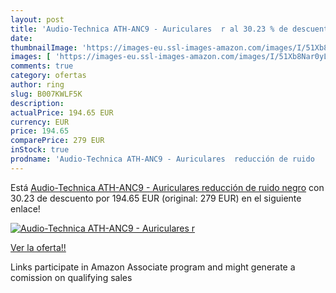 ```yaml
---
layout: post
title: 'Audio-Technica ATH-ANC9 - Auriculares  r al 30.23 % de descuento'
date: 
thumbnailImage: 'https://images-eu.ssl-images-amazon.com/images/I/51Xb8Nar0yL._SL200_.jpg'
images: [ 'https://images-eu.ssl-images-amazon.com/images/I/51Xb8Nar0yL._SL200_.jpg' ]
comments: true
category: ofertas
author: ring
slug: B007KWLF5K
description:
actualPrice: 194.65 EUR
currency: EUR
price: 194.65
comparePrice: 279 EUR
inStock: true
prodname: 'Audio-Technica ATH-ANC9 - Auriculares  reducción de ruido   negro'
---
```


Está [Audio-Technica ATH-ANC9 - Auriculares  reducción de ruido   negro](https://www.amazon.es/dp/B007KWLF5K/?tag=tolees-21) con 30.23 de descuento por 194.65 EUR (original: 279 EUR) en el siguiente enlace!

[![Audio-Technica ATH-ANC9 - Auriculares  r](https://images-eu.ssl-images-amazon.com/images/I/51Xb8Nar0yL._SL200_.jpg)](https://www.amazon.es/dp/B007KWLF5K/?tag=tolees-21)

[Ver la oferta!!](https://www.amazon.es/dp/B007KWLF5K/?tag=tolees-21)

Links participate in Amazon Associate program and might generate a comission on qualifying sales


